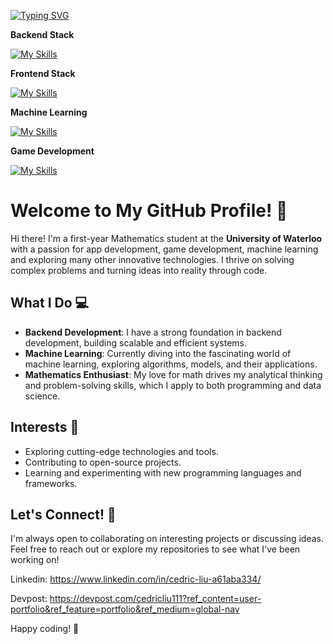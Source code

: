[![Typing SVG](https://readme-typing-svg.demolab.com?font=Fira+Code&size=24&duration=3000&pause=1000&width=435&lines=刘潇阳;Software+Engineering+Student;Mathematics+Student)](https://git.io/typing-svg)

****Backend Stack****

[![My Skills](https://skillicons.dev/icons?i=python,java,c,cpp,mysql)](https://skillicons.dev)

****Frontend Stack****

[![My Skills](https://skillicons.dev/icons?i=html,javascript,typescript,react,nextjs)](https://skillicons.dev)

****Machine Learning****

[![My Skills](https://skillicons.dev/icons?i=pytorch)](https://skillicons.dev)

****Game Development****

[![My Skills](https://skillicons.dev/icons?i=godot)](https://skillicons.dev)


# Welcome to My GitHub Profile! 👋

Hi there! I'm a first-year Mathematics student at the **University of Waterloo** with a passion for app development, game development, machine learning and exploring many other innovative technologies. I thrive on solving complex problems and turning ideas into reality through code. 

## What I Do 💻
- **Backend Development**: I have a strong foundation in backend development, building scalable and efficient systems.
- **Machine Learning**: Currently diving into the fascinating world of machine learning, exploring algorithms, models, and their applications.
- **Mathematics Enthusiast**: My love for math drives my analytical thinking and problem-solving skills, which I apply to both programming and data science.

## Interests 🌟
- Exploring cutting-edge technologies and tools.
- Contributing to open-source projects.
- Learning and experimenting with new programming languages and frameworks.

## Let's Connect! 🤝
I'm always open to collaborating on interesting projects or discussing ideas. Feel free to reach out or explore my repositories to see what I've been working on!

Linkedin: https://www.linkedin.com/in/cedric-liu-a61aba334/

Devpost: https://devpost.com/cedricliu111?ref_content=user-portfolio&ref_feature=portfolio&ref_medium=global-nav

Happy coding! 🚀
